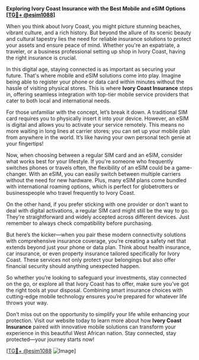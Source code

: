 **Exploring Ivory Coast Insurance with the Best Mobile and eSIM Options [[TG💪+ @esim1088](https://t.me/s/esim1088)]**

When you think about Ivory Coast, you might picture stunning beaches, vibrant culture, and a rich history. But beyond the allure of its scenic beauty and cultural tapestry lies the need for reliable insurance solutions to protect your assets and ensure peace of mind. Whether you're an expatriate, a traveler, or a business professional setting up shop in Ivory Coast, having the right insurance is crucial.

In this digital age, staying connected is as important as securing your future. That's where mobile and eSIM solutions come into play. Imagine being able to register your phone or data card within minutes without the hassle of visiting physical stores. This is where **Ivory Coast Insurance** steps in, offering seamless integration with top-tier mobile service providers that cater to both local and international needs.

For those unfamiliar with the concept, let’s break it down. A traditional SIM card requires you to physically insert it into your device. However, an eSIM is digital and allows you to activate your service remotely. This means no more waiting in long lines at carrier stores; you can set up your mobile plan from anywhere in the world. It’s like having your own personal tech genie at your fingertips!

Now, when choosing between a regular SIM card and an eSIM, consider what works best for your lifestyle. If you're someone who frequently switches phones or travels often, the flexibility of an eSIM could be a game-changer. With an eSIM, you can easily switch between multiple carriers without the need for new hardware. Plus, many eSIM plans come bundled with international roaming options, which is perfect for globetrotters or businesspeople who travel frequently to Ivory Coast.

On the other hand, if you prefer sticking with one provider or don't want to deal with digital activations, a regular SIM card might still be the way to go. They’re straightforward and widely accepted across different devices. Just remember to always check compatibility before purchasing.

But here’s the kicker—when you pair these modern connectivity solutions with comprehensive insurance coverage, you’re creating a safety net that extends beyond just your phone or data plan. Think about health insurance, car insurance, or even property insurance tailored specifically for Ivory Coast. These services not only protect your belongings but also offer financial security should anything unexpected happen.

So whether you’re looking to safeguard your investments, stay connected on the go, or explore all that Ivory Coast has to offer, make sure you’ve got the right tools at your disposal. Combining smart insurance choices with cutting-edge mobile technology ensures you’re prepared for whatever life throws your way.

Don’t miss out on the opportunity to simplify your life while enhancing your protection. Visit our website today to learn more about how **Ivory Coast Insurance** paired with innovative mobile solutions can transform your experience in this beautiful West African nation. Stay connected, stay protected—your journey starts now! 

[[TG💪+ @esim1088](https://t.me/s/esim1088) ![Image](https://i.postimg.cc/Y0z9fWf4/image.png)]